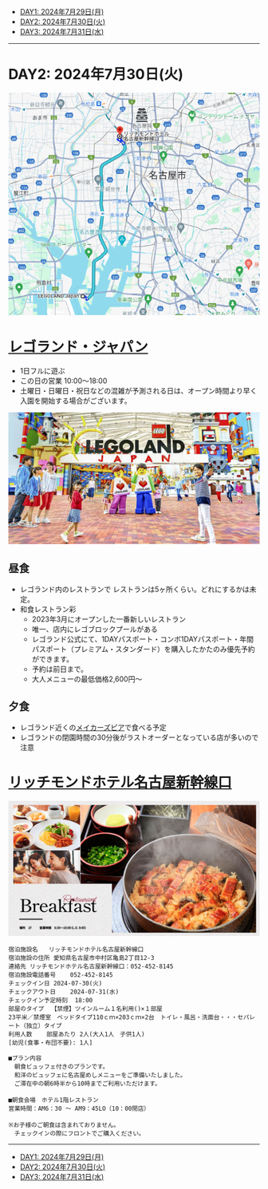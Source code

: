 - [DAY1: 2024年7月29日(月)](day1.md)
- [DAY2: 2024年7月30日(火)](day2.md)
- [DAY3: 2024年7月31日(水)](day3.md)

---

# DAY2: 2024年7月30日(火)

![alt text](image-5.png)

# [レゴランド・ジャパン](https://www.legoland.jp/)

- 1日フルに遊ぶ
- この日の営業 10:00～18:00
- 土曜日・日曜日・祝日などの混雑が予測される日は、オープン時間より早く入園を開始する場合がございます。

![alt text](image-11.png)

## 昼食

- レゴランド内のレストランで
    レストランは5ヶ所くらい。どれにするかは未定。
- 和食レストラン彩
    - 2023年3月にオープンした一番新しいレストラン
    - 唯一、店内にレゴブロックプールがある
    - レゴランド公式にて、1DAYパスポート・コンボ1DAYパスポート・年間パスポート（プレミアム・スタンダード）を購入したかたのみ優先予約ができます。
    - 予約は前日まで。
    - 大人メニューの最低価格2,600円〜


## 夕食

- レゴランド近くの[メイカーズピア](https://www.makerspier.com/)で食べる予定
- レゴランドの閉園時間の30分後がラストオーダーとなっている店が多いので注意

# [リッチモンドホテル名古屋新幹線口](https://richmondhotel.jp/nagoya-shinkansenguchi/)

![alt text](image-12.png)

```
宿泊施設名	リッチモンドホテル名古屋新幹線口
宿泊施設の住所	愛知県名古屋市中村区亀島2丁目12-3
連絡先	リッチモンドホテル名古屋新幹線口：052-452-8145
宿泊施設電話番号	052-452-8145
チェックイン日	2024-07-30(火)
チェックアウト日	2024-07-31(水)
チェックイン予定時刻	18:00
部屋のタイプ	【禁煙】ツインルーム１名利用()×１部屋
23平米／禁煙室　ベッドタイプ110ｃｍ×203ｃｍ×2台　トイレ・風呂・洗面台・・・セパレート（独立）タイプ
利用人数	部屋あたり 2人(大人1人　子供1人)
[幼児(食事・布団不要): 1人]
```
```
■プラン内容
　朝食ビュッフェ付きのプランです。
　和洋のビュッフェに名古屋めしメニューをご準備いたしました。
　ご滞在中の朝6時半から10時までご利用いただけます。

■朝食会場　ホテル1階レストラン
営業時間：AM6：30 ～ AM9：45LO（10：00閉店）

※お子様のご朝食は含まれておりません。
　チェックインの際にフロントでご購入ください。
```

---

- [DAY1: 2024年7月29日(月)](day1.md)
- [DAY2: 2024年7月30日(火)](day2.md)
- [DAY3: 2024年7月31日(水)](day3.md)
